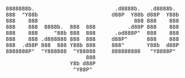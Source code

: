 <pre>
8888888b.                         .d8888b.   .d8888b.  
888  "Y88b                       d88P  Y88b d88P  Y88b 
888    888                              888 888    888 
888    888  8888b.  888  888          .d88P 888    888 
888    888     "88b 888  888      .od888P"  888    888 
888    888 .d888888 888  888     d88P"      888    888 
888  .d88P 888  888 Y88b 888     888"       Y88b  d88P 
8888888P"  "Y888888  "Y88888     888888888   "Y8888P"  
                         888                           
                    Y8b d88P                           
                     "Y88P"                            
</pre>